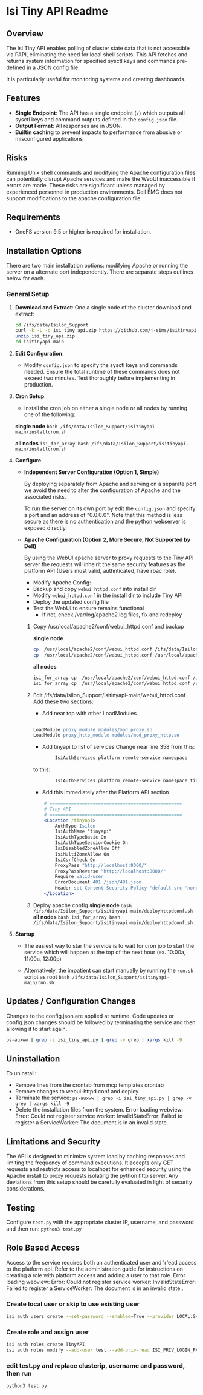 # Isi Tiny API Readme

## Overview
The Isi Tiny API enables polling of cluster state data that is not accessible via PAPI, eliminating the need for local shell scripts. This API fetches and returns system information for specified sysctl keys and commands pre-defined in a JSON config file. 

It is particularly useful for monitoring systems and creating dashboards.

## Features

- **Single Endpoint**: The API has a single endpoint (`/`) which outputs all sysctl keys and command outputs defined in the `config.json` file.
- **Output Format**: All responses are in JSON.
- **Builtin caching** to prevent impacts to performance from abusive or misconfigured applications


## Risks
Running Unix shell commands and modifying the Apache configuration files can potentially disrupt Apache services and make the WebUI inaccessible if errors are made. These risks are significant unless managed by experienced personnel in production environments. Dell EMC does not support modifications to the apache configuration file.

## Requirements

- OneFS version 9.5 or higher is required for installation.

## Installation Options

There are two main installation options: modifying Apache or running the server on a alternate port independently. There are separate steps outlines below for each.

### General Setup

1. **Download and Extract**:
    One a single node of the cluster download and extract:

    ```bash 
    cd /ifs/data/Isilon_Support
    curl -k -L -o isi_tiny_api.zip https://github.com/j-sims/isitinyapi/archive/refs/heads/main.zip
    unzip isi_tiny_api.zip
    cd isitinyapi-main
    ```

2. **Edit Configuration**:
   - Modify `config.json` to specify the sysctl keys and commands needed. Ensure the total runtime of these commands does not exceed two minutes. Test thoroughly before implementing in production.

3. **Cron Setup**:
   - Install the cron job on either a single node or all nodes by running one of the following:

   **single node**
       ```
       bash /ifs/data/Isilon_Support/isitinyapi-main/installcron.sh
       ```

   **all nodes**
       ```
       isi_for_array bash /ifs/data/Isilon_Support/isitinyapi-main/installcron.sh
       ```
4. **Configure**
    - **Independent Server Configuration (Option 1, Simple)**

        By deploying separately from Apache and serving on a separate port we avoid the need to alter the configuration of Apache and the associated risks.

        To run the server on its own port by edit the `config.json` and specify a port and an address of "0.0.0.0". Note that this method is less secure as there is no authentication and the python webserver is exposed directly.


    - **Apache Configuration (Option 2, More Secure, Not Supported by Dell)**

        By using the WebUI apache server to proxy requests to the Tiny API server the requests will inheirit the same security features as the platform API (Users must valid, authnticated, have rbac role).

        - Modify Apache Config:
        - Backup and copy `webui_httpd.conf` into install dir
        - Modify `webui_httpd.conf` in the install dir to include Tiny API
        - Deploy the updated config file
        - Test the WebUI to ensure remains functional
          - If not, check /var/log/apache2 log files, fix and redeploy

        1. Copy /usr/local/apache2/conf/webui_httpd.conf and backup

            **single node**

            ```bash
            cp  /usr/local/apache2/conf/webui_httpd.conf /ifs/data/Isilon_Support/isitinyapi-main
            cp  /usr/local/apache2/conf/webui_httpd.conf /usr/local/apache2/conf/webui_httpd.conf.orig.`date "+%Y%m%d%H%M%S"`
            ```

            **all nodes**

            ```bash
            isi_for_array cp  /usr/local/apache2/conf/webui_httpd.conf /ifs/data/Isilon_Support/isitinyapi-main
            isi_for_array cp  /usr/local/apache2/conf/webui_httpd.conf /usr/local/apache2/conf/webui_httpd.conf.orig.`date "+%Y%m%d%H%M%S"`
            ```

        2. Edit /ifs/data/Isilon_Support/isitinyapi-main/webui_httpd.conf
            Add these two sections:

            - Add near top with other LoadModules

            ```apache

            LoadModule proxy_module modules/mod_proxy.so
            LoadModule proxy_http_module modules/mod_proxy_http.so
            ```

            - Add tinyapi to list of services
            Change near line 358 from this:

            ```apache
                    IsiAuthServices platform remote-service namespace
            ```

            to this:

            ```apache
                    IsiAuthServices platform remote-service namespace tinyapi
            ```

            - Add this immediately after the Platform API section

            ```apache
                # =================================================
                # Tiny API
                # =================================================
                <Location /tinyapi>
                    AuthType Isilon
                    IsiAuthName "tinyapi"
                    IsiAuthTypeBasic On
                    IsiAuthTypeSessionCookie On
                    IsiDisabledZoneAllow Off
                    IsiMultiZoneAllow On
                    IsiCsrfCheck On
                    ProxyPass "http://localhost:8000/"
                    ProxyPassReverse "http://localhost:8000/"
                    Require valid-user
                    ErrorDocument 401 /json/401.json
                    Header set Content-Security-Policy "default-src 'none'"
                </Location>
            ```

        3. Deploy apache config
                **single node**
                ```
                bash /ifs/data/Isilon_Support/isitinyapi-main/deployhttpdconf.sh
                ```
                **all nodes**
                ```bash
                isi_for_array bash /ifs/data/Isilon_Support/isitinyapi-main/deployhttpdconf.sh
                ```

5. **Startup**
   - The easiest way to star the service is to wait for cron job to start the service which will happen at the top of the next hour (ex. 10:00a, 11:00a, 12:00p)

   - Alternatively, the impatient can start manually by running the `run.sh` script as root
   `bash /ifs/data/Isilon_Support/isitinyapi-main/run.sh`

## Updates / Configuration Changes

Changes to the config.json are applied at runtime. Code updates or config.json changes should be followed by terminating the service and then allowing it to start again.

```bash
ps-auxww | grep -i isi_tiny_api.py | grep -v grep | xargs kill -9 
```

## Uninstallation

To uninstall:

- Remove  lines from the crontab from mcp templates crontab
- Remove changes to webui-httpd.conf and deploy
- Terminate the service: ```ps-auxww | grep -i isi_tiny_api.py | grep -v grep | xargs kill -9```
- Delete the installation files from the system.
Error loading webview: Error: Could not register service worker: InvalidStateError: Failed to register a ServiceWorker: The document is in an invalid state..
## Limitations and Security

The API is designed to minimize system load by caching responses and limiting the frequency of command executions. It accepts only GET requests and restricts access to localhost for enhanced security using the Apache install to proxy requests isolating the python http server. Any deviations from this setup should be carefully evaluated in light of security considerations.

## Testing

Configure `test.py` with the appropriate cluster IP, username, and password and then run: ```python3 test.py```

## Role Based Access

Access to the service requires both an authenticated user and 'r'ead access to the platform api. Refer to the administration guide for instructions on creating a role with platform access and adding a user to that role.
Error loading webview: Error: Could not register service worker: InvalidStateError: Failed to register a ServiceWorker: The document is in an invalid state..
### Create local user or skip to use existing user

```bash
isi auth users create --set-password --enabled=True --provider LOCAL:System test
```

### Create role and assign user

```bash
isi auth roles create TinyAPI
isi auth roles modify --add-user test --add-priv-read ISI_PRIV_LOGIN_PAPI TinyAPI
```

### edit test.py and replace clusterip, username and password, then run

```bash
python3 test.py
````
